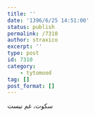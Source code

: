 ```yaml
---
title: ''
date: '1396/6/25 14:51:00'
status: publish
permalink: /7310
author: straxico
excerpt: ''
type: post
id: 7310
category:
    - tytomood
tag: []
post_format: []
---
```

سکوت، غم نیست